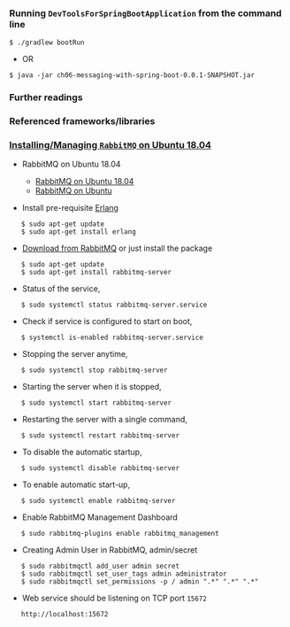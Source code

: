 ### Running `DevToolsForSpringBootApplication` from the command line
```
$ ./gradlew bootRun
```
 - OR
```
$ java -jar ch06-messaging-with-spring-boot-0.0.1-SNAPSHOT.jar
```

### Further readings

### Referenced frameworks/libraries


### [Installing/Managing `RabbitMQ` on Ubuntu 18.04](https://www.rabbitmq.com/)

 - RabbitMQ on Ubuntu 18.04
   - [RabbitMQ on Ubuntu 18.04](https://computingforgeeks.com/how-to-install-latest-rabbitmq-server-on-ubuntu-18-04-lts/)
   - [RabbitMQ on Ubuntu](https://tecadmin.net/install-rabbitmq-server-on-ubuntu/)

 - Install pre-requisite [Erlang](https://www.erlang.org/)
```
   $ sudo apt-get update
   $ sudo apt-get install erlang
```

 - [Download from RabbitMQ](https://www.rabbitmq.com/download.html) or just install the package
```
   $ sudo apt-get update
   $ sudo apt-get install rabbitmq-server
```

 - Status of the service,
```
   $ sudo systemctl status rabbitmq-server.service
```

 - Check if service is configured to start on boot,
```
   $ systemctl is-enabled rabbitmq-server.service 
```

 - Stopping the server anytime,
```
   $ sudo systemctl stop rabbitmq-server
```

 - Starting the server when it is stopped,
```
   $ sudo systemctl start rabbitmq-server
```

 - Restarting the server with a single command,
```
   $ sudo systemctl restart rabbitmq-server
```

 - To disable the automatic startup,
```
   $ sudo systemctl disable rabbitmq-server
```

 - To enable automatic start-up,
```
   $ sudo systemctl enable rabbitmq-server
```

 - Enable RabbitMQ Management Dashboard
```
   $ sudo rabbitmq-plugins enable rabbitmq_management
```

 - Creating Admin User in RabbitMQ, admin/secret
```
   $ sudo rabbitmqctl add_user admin secret 
   $ sudo rabbitmqctl set_user_tags admin administrator
   $ sudo rabbitmqctl set_permissions -p / admin ".*" ".*" ".*"
```

 - Web service should be listening on TCP port `15672`
```
   http://localhost:15672
```



















